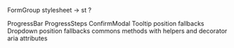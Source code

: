 FormGroup
stylesheet -> st ?

ProgressBar
ProgressSteps
ConfirmModal
Tooltip position fallbacks
Dropdown position fallbacks
commons methods with helpers and decorator
aria attributes

